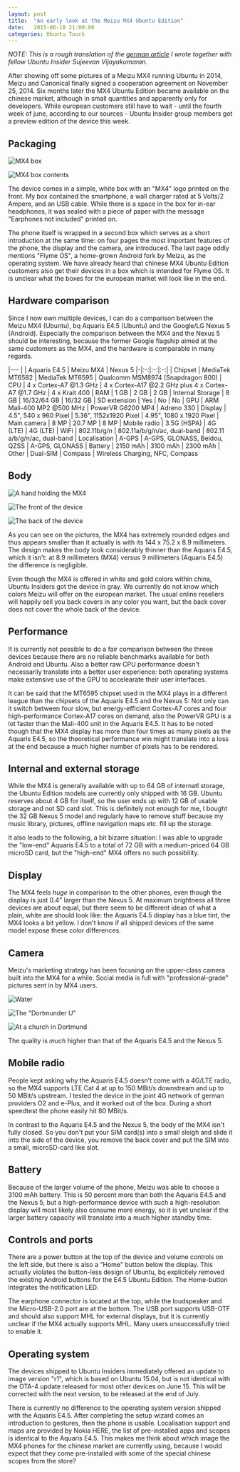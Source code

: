 ```yaml
---
layout: post
title:  "An early look at the Meizu MX4 Ubuntu Edition"
date:   2015-06-18 21:00:00
categories: Ubuntu Touch
---
```



*NOTE: This is a rough translation of the [german article][ubuntuusers-mx4] I wrote together with fellow Ubuntu Insider Sujeevan Vijayakumaran.*

After showing off some pictures of a Meizu MX4 running Ubuntu in 2014, Meizu and Canonical finally signed a cooperation agreement on November 25, 2014. Six months later the MX4 Ubuntu Edition became available on the chinese market, although in small quantities and apparently only for developers. While european customers still have to wait - until the fourth week of june, according to our sources - Ubuntu Insider group members got a preview edition of the device this week.


## Packaging

![MX4 box]({{site.url}}/images/meizu-mx4-insider/meizumx4_box.JPG)

![MX4 box contents]({{site.url}}/images/meizu-mx4-insider/meizumx4_inhalt.JPG)


The device comes in a simple, white box with an "MX4" logo printed on the front. My box contained the smartphone, a wall charger rated at 5 Volts/2 Ampere, and an USB cable. While there is a space in the box for in-ear headphones, it was sealed with a piece of paper with the message "Earphones not included" printed on.

The phone itself is wrapped in a second box which serves as a short introduction at the same time: on four pages the most important features of the phone, the display and the camera, are introduced. The last page oddly mentions "Flyme OS", a home-grown Android fork by Meizu, as the operating system. We have already heard that chinese MX4 Ubuntu Edition customers also get their devices in a box which is intended for Flyme OS. It is unclear what the boxes for the european market will look like in the end.


## Hardware comparison

Since I now own multiple devices, I can do a comparison between the Meizu MX4 (Ubuntu), bq Aquaris E4.5 (Ubuntu) and the Google/LG Nexus 5 (Android). Especially the comparison between the MX4 and the Nexus 5 should be interesting, because the former Google flagship aimed at the same customers as the MX4, and the hardware is comparable in many regards.



|---
| | Aquaris E4.5 | Meizu MX4 | Nexus 5
|-|:-:|:-:|:-:|
| Chipset | MediaTek MT6582 | MediaTek MT6595 | Qualcomm MSM8974 (Snapdragon 800)
| CPU | 4 x Cortex-A7 @1.3 GHz | 4 x Cortex-A17 @2.2 GHz plus 4 x Cortex-A7 @1.7 GHz | 4 x Krait 400
| RAM | 1 GB | 2 GB | 2 GB
| Internal Storage | 8 GB | 16/32/64 GB | 16/32 GB
| SD extension | Yes | No | No
| GPU | ARM Mali-400 MP2 @500 MHz | PowerVR G6200 MP4 | Adreno 330
| Display | 4.5", 540 x 960 Pixel | 5.36", 1152x1920 Pixel | 4.95", 1080 x 1920 Pixel
| Main camera | 8 MP | 20.7 MP | 8 MP
| Mobile radio | 3.5G (HSPA) | 4G (LTE) | 4G (LTE)
| WiFi | 802.11b/g/n | 802.11a/b/g/n/ac, dual-band | 802.11 a/b/g/n/ac, dual-band
| Localisation | A-GPS | A-GPS, GLONASS, Beidou, QZSS | A-GPS, GLONASS
| Battery | 2150 mAh | 3100 mAh | 2300 mAh
| Other | Dual-SIM | Compass | Wireless Charging, NFC, Compass


## Body

![A hand holding the MX4]({{site.url}}/images/meizu-mx4-insider/meizumx4_hand.JPG)

![The front of the device]({{site.url}}/images/meizu-mx4-insider/meizumx4_vorderseite.JPG)

![The back of the device]({{site.url}}/images/meizu-mx4-insider/meizumx4_rueckseite.JPG)


As you can see on the pictures, the MX4 has extremely rounded edges and thus appears smaller than it actually is with its 144 x 75.2 x 8.9 millimeters. The design makes the body look considerably thinner than the Aquaris E4.5, which it isn't: at 8.9 millimeters (MX4) versus 9 millimeters (Aquaris E4.5) the difference is negligible.

Even though the MX4 is offered in white and gold colors within china, Ubuntu Insiders got the device in gray. We currently do not know which colors Meizu will offer on the european market. The usual online resellers will happily sell you back covers in any color you want, but the back cover does not cover the whole back of the device.


## Performance

It is currently not possible to do a fair comparison between the threee devices because there are no reliable benchmarks available for both Android and Ubuntu. Also a better raw CPU performance doesn't necessarily translate into a better user experience: both operating systems make extensive use of the GPU to accelearate their user interfaces.

It can be said that the MT6595 chipset used in the MX4 plays in a different league than the chipsets of the Aquaris E4.5 and the Nexus 5: Not only can it switch between four slow, but energy-efficient Cortex-A7 cores and four high-performance Cortex-A17 cores on demand, also the PowerVR GPU is a lot faster than the Mali-400 unit in the Aquaris E4.5. It has to be noted though that the MX4 display has more than four times as many pixels as the Aquaris E4.5, so the theoretical performance win might translate into a loss at the end because a much higher number of pixels has to be rendered.


## Internal and external storage

While the MX4 is generally available with up to 64 GB of internatl storage, the Ubuntu Edition models are currently only shipped with 16 GB. Ubuntu reserves about 4 GB for itself, so the user ends up with 12 GB of usable storage and not SD card slot. This is definitely not enough for me, I bought the 32 GB Nexus 5 model and regularly have to remove stuff because my music library, pictures, offline navigation maps etc. fill up the storage.

It also leads to the following, a bit bizarre situation: I was able to upgrade the "low-end" Aquaris E4.5 to a total of 72 GB with a medium-priced 64 GB microSD card, but the "high-end" MX4 offers no such possibility.


## Display

The MX4 feels *huge* in comparison to the other phones, even though the display is just 0.4" larger than the Nexus 5. At maximum brightness all three devices are about equal, but there seem to be different ideas of what a plain, white are should look like: the Aquaris E4.5 display has a blue tint, the MX4 looks a bit yellow. I don't know if all shipped devices of the same model expose these color differences.


## Camera

Meizu's marketing strategy has been focusing on the upper-class camera built into the MX4 for a while. Social media is full with "professional-grade" pictures sent in by MX4 users.


![Water]({{site.url}}/images/meizu-mx4-insider/meizumx4_photo1.JPG)

![The "Dortmunder U"]({{site.url}}/images/meizu-mx4-insider/meizumx4_photo2.JPG)

![At a church in Dortmund]({{site.url}}/images/meizu-mx4-insider/meizumx4_photo3.JPG)


The quality is *much* higher than that of the Aquaris E4.5 and the Nexus 5.


## Mobile radio

People kept asking why the Aquaris E4.5 doesn't come with a 4G/LTE radio, so the MX4 supports LTE Cat 4 at up to 150 MBit/s downstream and up to 50 MBit/s upstream. I tested the device in the joint 4G network of german providers O2 and e-Plus, and it worked out of the box. During a short speedtest the phone easily hit 80 MBit/s.

In contrast to the Aquaris E4.5 and the Nexus 5, the body of the MX4 isn't fully closed. So you don't put your SIM card(s) into a small sleigh and slide it into the side of the device, you remove the back cover and put the SIM into a small, microSD-card like slot.


## Battery

Because of the larger volume of the phone, Meizu was able to choose a 3100 mAh battery. This is 50 percent more than both the Aquaris E4.5 and the Nexus 5, but a high-performance device with such a high-resolution display will most likely also consume more energy, so it is yet unclear if the larger battery capacity will translate into a much higher standby time.


## Controls and ports

There are a power button at the top of the device and volume controls on the left side, but there is also a "Home" button below the display. This actually violates the button-less design of Ubuntu, bq explicitely removed the existing Android buttons for the E4.5 Ubuntu Edition. The Home-button integrates the notification LED.

The earphone connector is located at the top, while the loudspeaker and the Micro-USB-2.0 port are at the bottom. The USB port supports USB-OTF and should also support MHL for external displays, but it is currently unclear if the MX4 actually supports MHL. Many users unsuccessfully tried to enable it.


## Operating system

The devices shipped to Ubuntu Insiders immediately offered an update to image version "r1", which is based on Ubuntu 15.04, but is not identical with the OTA-4 update released for most other devices on June 15. This will be corrected with the next version, to be released at the end of July.

There is currently no difference to the operating system version shipped with the Aquaris E4.5. After completing the setup wizard comes an introduction to gestures, then the phone is usable. Localisation support and maps are provided by Nokia HERE, the list of pre-installed apps and scopes is identical to the Aquaris E4.5. This makes me think about which image the MX4 phones for the chinese market are currently using, because I would expect that they come pre-installed with some of the special chinese scopes from the store?


[ubuntuusers-mx4]: https://ikhaya.ubuntuusers.de/2015/06/17/erste-eindruecke-vom-meizu-mx4/

